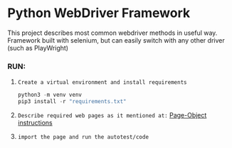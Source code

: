 # Python WebDriver Framework
This project describes most common webdriver methods in useful way. Framework built with selenium, 
but can easily switch with any other driver (such as PlayWright)

### RUN:
1. `Create a virtual environment and install requirements`
    ```python
    python3 -m venv venv
    pip3 install -r "requirements.txt"
    ```

2. `Describe required web pages as it mentioned at:`
   [Page-Object instructions](./framework/pages/readme.md)
3. `import the page and run the autotest/code`